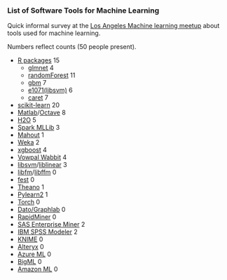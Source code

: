 
### List of Software Tools for Machine Learning

Quick informal survey at the 
[Los Angeles Machine learning meetup](http://www.meetup.com/Los-Angeles-Machine-Learning-Data-Science/events/222698365/)
about tools used for machine learning.

Numbers reflect counts (50 people present).

- [R packages](http://cran.r-project.org/web/views/MachineLearning.html) 15
  * [glmnet](http://cran.r-project.org/web/packages/glmnet/index.html) 4
  * [randomForest](http://cran.r-project.org/web/packages/randomForest/index.html) 11
  * [gbm](http://cran.r-project.org/web/packages/gbm/index.html) 7
  * [e1071(libsvm)](http://cran.r-project.org/web/packages/e1071/index.html) 6
  * [caret](http://caret.r-forge.r-project.org/) 7
- [scikit-learn](http://scikit-learn.org/stable/) 20
- [Matlab](https://www.mathworks.com/products/matlab/)/[Octave](https://www.gnu.org/software/octave/) 8
- [H2O](http://h2o.ai/) 5
- [Spark MLLib](https://spark.apache.org/docs/1.2.1/mllib-guide.html) 3
- [Mahout](http://mahout.apache.org/) 1
- [Weka](http://www.cs.waikato.ac.nz/ml/weka/) 2
- [xgboost](https://github.com/dmlc/xgboost) 4
- [Vowpal Wabbit](https://github.com/JohnLangford/vowpal_wabbit) 4
- [libsvm](http://www.csie.ntu.edu.tw/~cjlin/libsvm/)/[liblinear](http://www.csie.ntu.edu.tw/~cjlin/liblinear/) 3
- [libfm](http://www.libfm.org/)/[libffm](http://www.csie.ntu.edu.tw/~cjlin/libffm/) 0
- [fest](http://lowrank.net/nikos/fest/) 0
- [Theano](http://deeplearning.net/software/theano) 1
- [Pylearn2](https://github.com/lisa-lab/pylearn2) 1
- [Torch](http://www.torch.ch/) 0
- [Dato/Graphlab](https://dato.com/) 0
- [RapidMiner](https://rapidminer.com/) 0
- [SAS Enterprise Miner](http://www.sas.com/en_us/software/analytics/enterprise-miner.html) 2
- [IBM SPSS Modeler](http://www-03.ibm.com/software/products/en/spss-modeler) 2
- [KNIME](https://www.knime.org/) 0
- [Alteryx](http://www.alteryx.com/) 0
- [Azure ML](https://azure.microsoft.com/en-us/services/machine-learning/?rnd=1) 0
- [BigML](https://bigml.com/) 0
- [Amazon ML](https://aws.amazon.com/machine-learning/) 0




